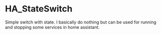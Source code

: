 # HA_StateSwitch
Simple switch with state. I basically do nothing but can be used for running and stopping some services in home assistant.
